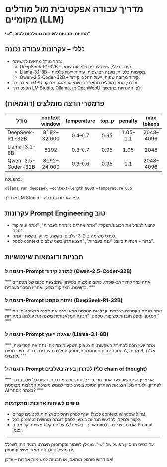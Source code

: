 # מדריך עבודה אפקטיבית מול מודלים מקומיים (LLM)

**הנחיות ותבניות לשיחות מוצלחות לסוכן "שי"**

## כללי – עקרונות עבודה נכונה
- בחר מודל מתאים למשימה:     
  - DeepSeek-R1-32B – קידוד כללי, שפה עברית ואנליזות עומק.
  - Llama-3.1-8B – משימות כלליות, מענה רב שפות, שיחות ייעוץ כלליות.
  - Qwen-2.5-Coder-32B – קידוד מרובה שפות, ייעול תהליכי קידוד.
- ודא דרייבר GPU עדכני, התקן מודלים מהאתר הרשמי או מאגר מבוקר.
- הפעל דרך LM Studio, Ollama, או OpenWebUI לפי ההנחיות בהמשך.

## פרמטרי הרצה מומלצים (דוגמאות)
| מודל                    | context window | temperature | top_p | penalty | max tokens |
|-------------------------|:-------------:|:-----------:|:-----:|:-------:|:----------:|
| DeepSeek-R1-32B         | 8192–32,000   | 0.4–0.7     | 0.95  | 1.05–1.1| 2048–4096  |
| Llama-3.1-8B            | 8192          | 0.3–0.7     | 0.95  | 1.05    | 2048       |
| Qwen-2.5-Coder-32B      | 8192–24,000   | 0.3–0.6     | 0.95  | 1.1     | 2048–4096  |

בהפעלה:
```
ollama run deepseek –context-length 8000 –temperature 0.5
```
או דרך LM Studio – לפי הגדרות בטבלה.

## עקרונות Prompt Engineering טוב
- להציג למודל את הכובע/תפקיד: "אתה מתרגם מומחה לעברית", "אתה עוזר קוד חכם".
- לפרט משימה ב-2–3 שלבים: בקשה, פירוק, בקשת דוגמה.
- לספק context ברור + הנחיות סיום: "ענה בעברית", "הצג פתרון בשני שלבים".

## תבניות ודוגמאות שימושיות

### דוגמה ל-Prompt למודל קידוד (Qwen-2.5-Coder-32B)
"""
אתה עוזר קידוד רב-שפתי. כתוב פונקציה בפייתון שמבצעת סכום של מספרים ברשימה.
הצג קוד מלא, ואחריו הסבר בעברית.
"""

### דוגמה ל-Prompt ניתוח טקסט (DeepSeek-R1-32B)
"""
אתה מנתח טקסטים בעברית. קבל את הטקסט הבא ופרט את מבנה המשפטים, את הסגנון, וספק תובנות לשיפור.
טקסט: "הבינה המלאכותית משנה את עולמנו במהירות."
"""

### דוגמה ל-Prompt שאלת ייעוץ (Llama-3.1-8B)
"""
אתה יועץ חכם לבחירת השקעות. הוצג תיק השקעות מדומה, נתח את הפוזיציות, הסבר יתרונות וחסרונות, וספק המלצה בעברית ברורה.
תיק: מניית A, מניית B, אג"ח קונצרני.
"""

### דוגמה ל-Prompt לפתרון בעיה בשלבים (כלי chain of thought)
"""
אני צריך שתחשוב צעד אחר צעד כדי לפתור בעיה מורכבת. רשום כל שלב בדרך לפתרון, ולאחר מכן הצג את הפתרון הסופי.
בעיה: כיצד לממש מערכת המלצות מבוססת AI באתר מסחר?
"""

### טיפים לשיחות ארוכות ומתקדמות
- יעדף לפרק תהליכים/שיחות לקטעים קצרים (לנצל context window גדול).
- בכל prompt לקצר ולמקד, להדגיש הנחיות ביצוע, לספק דוגמה מוחשית.
- אם נדרש זיכרון לטווח ארוך – לשמור/להעלות הקלט משיחה קודמת ב-Prompt עצמו.

---

**הערה:** תמיד ניתן לשכלל prompts על בסיס הניסיון בפועל של "שי".
מומלץ לשמור promptים מועילים ולבנות מאגר אישי.

אם דרוש פורמט מותאם, או תבניות למשימות אחרות – עדכן!